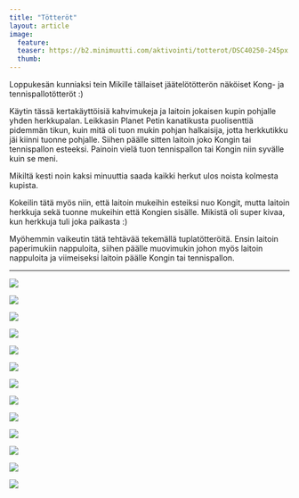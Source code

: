 ```yaml
---
title: "Tötteröt"
layout: article
image:
  feature:
  teaser: https://b2.minimuutti.com/aktivointi/totterot/DSC40250-245px.jpg
  thumb:
---
```


Loppukesän kunniaksi tein Mikille tällaiset jäätelötötterön näköiset Kong- ja tennispallotötteröt :)

Käytin tässä kertakäyttöisiä kahvimukeja ja laitoin jokaisen kupin pohjalle yhden herkkupalan. Leikkasin Planet Petin kanatikusta puolisenttiä pidemmän tikun, kuin mitä oli tuon mukin pohjan halkaisija, jotta herkkutikku jäi kiinni tuonne pohjalle. Siihen päälle sitten laitoin joko Kongin tai tennispallon esteeksi. Painoin vielä tuon tennispallon tai Kongin niin syvälle kuin se meni.

Mikiltä kesti noin kaksi minuuttia saada kaikki herkut ulos noista kolmesta kupista.

Kokeilin tätä myös niin, että laitoin mukeihin esteiksi nuo Kongit, mutta laitoin herkkuja sekä tuonne mukeihin että Kongien sisälle. Mikistä oli super kivaa, kun herkkuja tuli joka paikasta :)

Myöhemmin vaikeutin tätä tehtävää tekemällä tuplatötteröitä. Ensin laitoin paperimukiin nappuloita, siihen päälle muovimukin johon myös laitoin nappuloita ja viimeiseksi laitoin päälle Kongin tai tennispallon.

---

![](https://b2.minimuutti.com/aktivointi/totterot/DSC40250-800px.jpg)

![](https://b2.minimuutti.com/aktivointi/totterot/DSC40321-800px.jpg)

![](https://b2.minimuutti.com/aktivointi/totterot/DSC40349-800px.jpg)

![](https://b2.minimuutti.com/aktivointi/totterot/DSC40372-800px.jpg)

![](https://b2.minimuutti.com/aktivointi/totterot/DSC40383-800px.jpg)

![](https://b2.minimuutti.com/aktivointi/totterot/DSC40415-800px.jpg)

![](https://b2.minimuutti.com/aktivointi/totterot/DSC40396-800px.jpg)

![](https://b2.minimuutti.com/aktivointi/totterot/DSC40449-800px.jpg)

![](https://b2.minimuutti.com/aktivointi/totterot/DSC48212-800px.jpg)

![](https://b2.minimuutti.com/aktivointi/totterot/DSC48248-800px.jpg)

![](https://b2.minimuutti.com/aktivointi/totterot/DSC48243-800px.jpg)

![](https://b2.minimuutti.com/aktivointi/totterot/DSC56887-800px.jpg)

![](https://b2.minimuutti.com/aktivointi/totterot/DSC56874-800px.jpg)
